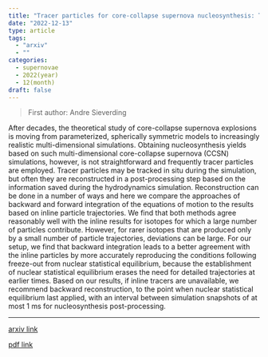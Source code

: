 ```yaml
---
title: "Tracer particles for core-collapse supernova nucleosynthesis: The advantages of moving backward"
date: "2022-12-13"
type: article
tags:
  - "arxiv"
  - ""
categories:
  - supernovae
  - 2022(year)
  - 12(month)
draft: false
---
```


> First author: Andre Sieverding

 After decades, the theoretical study of core-collapse supernova explosions is
moving from parameterized, spherically symmetric models to increasingly
realistic multi-dimensional simulations. Obtaining nucleosynthesis yields based
on such multi-dimensional core-collapse supernova (CCSN) simulations, however,
is not straightforward and frequently tracer particles are employed. Tracer
particles may be tracked in situ during the simulation, but often they are
reconstructed in a post-processing step based on the information saved during
the hydrodynamics simulation. Reconstruction can be done in a number of ways
and here we compare the approaches of backward and forward integration of the
equations of motion to the results based on inline particle trajectories. We
find that both methods agree reasonably well with the inline results for
isotopes for which a large number of particles contribute. However, for rarer
isotopes that are produced only by a small number of particle trajectories,
deviations can be large. For our setup, we find that backward integration leads
to a better agreement with the inline particles by more accurately reproducing
the conditions following freeze-out from nuclear statistical equilibrium,
because the establishment of nuclear statistical equilibrium erases the need
for detailed trajectories at earlier times. Based on our results, if inline
tracers are unavailable, we recommend backward reconstruction, to the point
when nuclear statistical equilibrium last applied, with an interval between
simulation snapshots of at most 1 ms for nucleosynthesis post-processing.

---
[arxiv link](http://arxiv.org/abs/2212.06507v1)

[pdf link](http://arxiv.org/pdf/2212.06507v1)